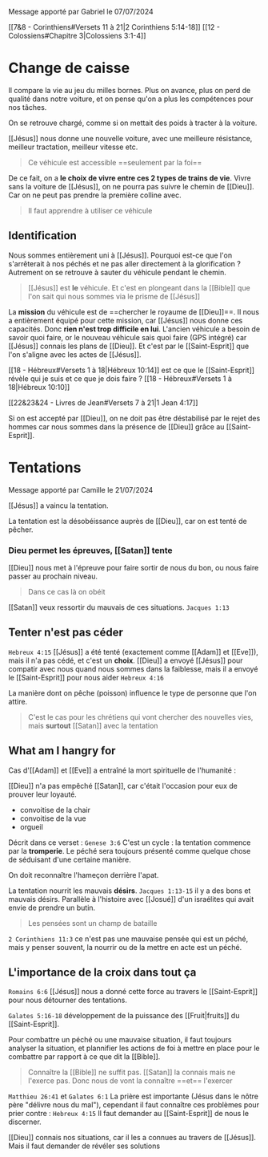 Message apporté par Gabriel le 07/07/2024

[[7&8 - Corinthiens#Versets 11 à 21|2 Corinthiens 5:14-18]]
[[12 - Colossiens#Chapitre 3|Colossiens 3:1-4]]
# Change de caisse
Il compare la vie au jeu du milles bornes. Plus on avance, plus on perd de qualité dans notre voiture, et on pense qu'on a plus les compétences pour nos tâches.

On se retrouve chargé, comme si on mettait des poids à tracter à la voiture.

[[Jésus]] nous donne une nouvelle voiture, avec une meilleure résistance, meilleur tractation, meilleur vitesse etc.
> Ce véhicule est accessible ==seulement par la foi==

De ce fait, on a **le choix de vivre entre ces 2 types de trains de vie**. Vivre sans la voiture de [[Jésus]], on ne pourra pas suivre le chemin de [[Dieu]]. Car on ne peut pas prendre la première colline avec.
> Il faut apprendre à utiliser ce véhicule

## Identification
Nous sommes entièrement uni à [[Jésus]].
Pourquoi est-ce que l'on s'arrêterait à nos péchés et ne pas aller directement à la glorification ?
Autrement on se retrouve à sauter du véhicule pendant le chemin.
> [[Jésus]] est **le** véhicule. Et c'est en plongeant dans la [[Bible]] que l'on sait qui nous sommes via le prisme de [[Jésus]]

La **mission** du véhicule est de ==chercher le royaume de [[Dieu]]==.
Il nous a entièrement équipé pour cette mission, car [[Jésus]] nous donne ces capacités. Donc **rien n'est trop difficile en lui**.
L'ancien véhicule a besoin de savoir quoi faire, or le nouveau véhicule sais quoi faire (GPS intégré) car [[Jésus]] connais les plans de [[Dieu]]. Et c'est par le [[Saint-Esprit]] que l'on s'aligne avec les actes de [[Jésus]].

[[18 - Hébreux#Versets 1 à 18|Hébreux 10:14]] est ce que le [[Saint-Esprit]] révèle qui je suis et ce que je dois faire ? [[18 - Hébreux#Versets 1 à 18|Hébreux 10:10]]

[[22&23&24 - Livres de Jean#Versets 7 à 21|1 Jean 4:17]]

Si on est accepté par [[Dieu]], on ne doit pas être déstabilisé par le rejet des hommes car nous sommes dans la présence de [[Dieu]] grâce au [[Saint-Esprit]]. 


# Tentations
Message apporté par Camille le 21/07/2024

[[Jésus]] a vaincu la tentation.

La tentation est la désobéissance auprès de [[Dieu]], car on est tenté de pêcher.
### Dieu permet les épreuves, [[Satan]] tente
[[Dieu]] nous met à l'épreuve pour faire sortir de nous du bon, ou nous faire passer au prochain niveau. 
> Dans ce cas là on obéit

[[Satan]] veux ressortir du mauvais de ces situations.
`Jacques 1:13`
## Tenter n'est pas céder
`Hebreux 4:15` [[Jésus]] a été tenté (exactement comme [[Adam]] et [[Eve]]), mais il n'a pas cédé, et c'est un **choix**.
[[Dieu]] a envoyé [[Jésus]] pour compatir avec nous quand nous sommes dans la faiblesse, mais il a envoyé le [[Saint-Esprit]] pour nous aider 
`Hebreux 4:16`

La manière dont on pêche (poisson) influence le type de personne que l'on attire.
> C'est le cas pour les chrétiens qui vont chercher des nouvelles vies, mais **surtout** [[Satan]] avec la tentation

## What am I hangry for
Cas d'[[Adam]] et [[Eve]] a entraîné la mort spirituelle de l'humanité :

[[Dieu]] n'a pas empêché [[Satan]], car c'était l'occasion pour eux de prouver leur loyauté.
- convoitise de la chair
- convoitise de la vue
- orgueil

Décrit dans ce verset : `Genese 3:6`
C'est un cycle : la tentation commence par la **tromperie**.
Le péché sera toujours présenté comme quelque chose de séduisant d'une certaine manière.

On doit reconnaître l'hameçon derrière l'apat.

La tentation nourrit les mauvais **désirs**.
`Jacques 1:13-15` il y a des bons et mauvais désirs. Parallèle à l'histoire avec [[Josué]] d'un israélites qui avait envie de prendre un butin.
> Les pensées sont un champ de bataille

`2 Corinthiens 11:3` ce n'est pas une mauvaise pensée qui est un péché, mais y penser souvent, la nourrir ou de la mettre en acte est un péché.
## L'importance de la croix dans tout ça
`Romains 6:6` [[Jésus]] nous a donné cette force au travers le [[Saint-Esprit]] pour nous détourner des tentations.

`Galates 5:16-18` développement de la puissance des [[Fruit|fruits]] du [[Saint-Esprit]].

Pour combattre un péché ou une mauvaise situation, il faut toujours analyser la situation, et plannifier les actions de foi à mettre en place pour le combattre par rapport à ce que dit la [[Bible]].

> Connaître la [[Bible]] ne suffit pas. [[Satan]] la connais mais ne l'exerce pas. Donc nous de vont la connaître ==et== l'exercer 

`Matthieu 26:41` et `Galates 6:1`
La prière est importante (Jésus dans le nôtre père "délivre nous du mal"), cependant il faut connaître ces problèmes pour prier contre : `Hebreux 4:15`  Il faut demander au [[Saint-Esprit]] de nous le discerner.

[[Dieu]] connais nos situations, car il les a connues au travers de [[Jésus]]. Mais il faut demander de révéler ses solutions 